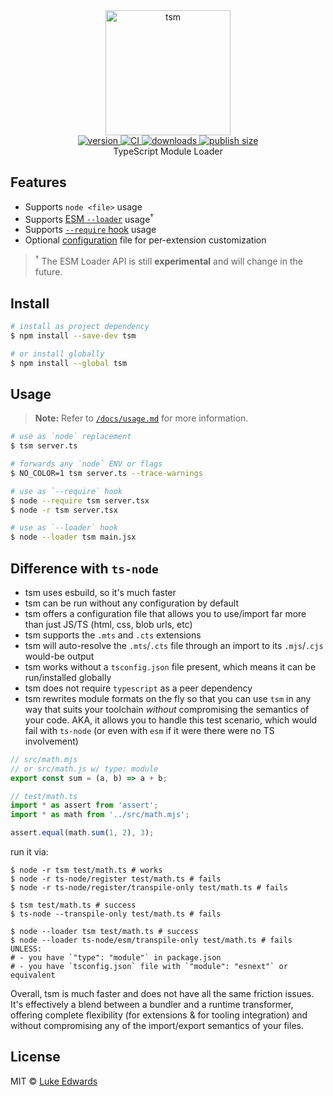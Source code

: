 <div align="center">
  <img src="logo.png" alt="tsm" width="200" />
</div>

<div align="center">
  <a href="https://npmjs.org/package/tsm">
    <img src="https://badgen.net/npm/v/tsm" alt="version" />
  </a>
  <a href="https://github.com/lukeed/tsm/actions">
    <img src="https://github.com/lukeed/tsm/workflows/CI/badge.svg" alt="CI" />
  </a>
  <a href="https://npmjs.org/package/tsm">
    <img src="https://badgen.net/npm/dm/tsm" alt="downloads" />
  </a>
  <a href="https://packagephobia.now.sh/result?p=tsm">
    <img src="https://badgen.net/packagephobia/publish/tsm" alt="publish size" />
  </a>
</div>

<div align="center">TypeScript Module Loader</div>

## Features

* Supports `node <file>` usage
* Supports [ESM `--loader`](https://nodejs.org/api/esm.html#esm_loaders) usage<sup>†</sup>
* Supports [`--require` hook](https://nodejs.org/api/cli.html#cli_r_require_module) usage
* Optional [configuration](/docs/configuration.md) file for per-extension customization

> <sup>†</sup> The ESM Loader API is still **experimental** and will change in the future.

## Install

```sh
# install as project dependency
$ npm install --save-dev tsm

# or install globally
$ npm install --global tsm
```

## Usage

> **Note:** Refer to [`/docs/usage.md`](/docs/usage.md) for more information.

```sh
# use as `node` replacement
$ tsm server.ts

# forwards any `node` ENV or flags
$ NO_COLOR=1 tsm server.ts --trace-warnings

# use as `--require` hook
$ node --require tsm server.tsx
$ node -r tsm server.tsx

# use as `--loader` hook
$ node --loader tsm main.jsx
```

## Difference with `ts-node`

- tsm uses esbuild, so it's much faster
- tsm can be run without any configuration by default
- tsm offers a configuration file that allows you to use/import far more than just JS/TS (html, css, blob urls, etc)
- tsm supports the `.mts` and `.cts` extensions
- tsm will auto-resolve the `.mts`/`.cts` file through an import to its `.mjs`/`.cjs` would-be output
- tsm works without a `tsconfig.json` file present, which means it can be run/installed globally
- tsm does not require `typescript` as a peer dependency
- tsm rewrites module formats on the fly so that you can use `tsm` in any way that suits your toolchain _without_ compromising the semantics of your code. AKA, it allows you to handle this test scenario, which would fail with `ts-node` (or even with `esm` if it were there were no TS involvement)

```js
// src/math.mjs
// or src/math.js w/ type: module
export const sum = (a, b) => a + b;

// test/math.ts
import * as assert from 'assert';
import * as math from '../src/math.mjs';

assert.equal(math.sum(1, 2), 3);
```

run it via:

```shell
$ node -r tsm test/math.ts # works
$ node -r ts-node/register test/math.ts # fails
$ node -r ts-node/register/transpile-only test/math.ts # fails

$ tsm test/math.ts # success
$ ts-node --transpile-only test/math.ts # fails

$ node --loader tsm test/math.ts # success
$ node --loader ts-node/esm/transpile-only test/math.ts # fails UNLESS:
# - you have `"type": "module"` in package.json
# - you have `tsconfig.json` file with `"module": "esnext"` or equivalent
```

Overall, tsm is much faster and does not have all the same friction issues. It's effectively a blend between a bundler and a runtime transformer, offering complete flexibility (for extensions & for tooling integration) and without compromising any of the import/export semantics of your files.

## License

MIT © [Luke Edwards](https://lukeed.com)
